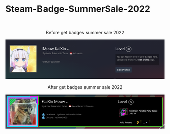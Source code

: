 # Steam-Badge-SummerSale-2022
<br>
<p align="center">Before get badges summer sale 2022</a>
<center><img src="https://github.com/GarudaID/Steam-Badge-SummerSale-2022/blob/main/pictures/88.PNG">
<br>
<p align="center">After get badges summer sale 2022</a>
<center><img src="https://github.com/GarudaID/Steam-Badge-SummerSale-2022/blob/main/pictures/77.PNG">
